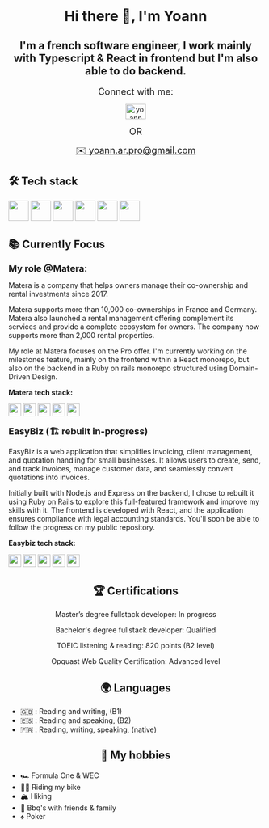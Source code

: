 <header>
<link rel="stylesheet" type='text/css' href="https://cdn.jsdelivr.net/gh/devicons/devicon@latest/devicon.min.css" />
</header>
<h1 align="center">Hi there 👋, I'm Yoann</h1>

<h2 align="center">I'm a french software engineer, I work mainly with Typescript & React in frontend but I'm also able to do backend.</h2>

<p align="center"><font size="4">Connect with me:</font></p>

<p align="center">
<a href="https://linkedin.com/in/yoann" target="blank"><img  src="https://cdn.jsdelivr.net/gh/devicons/devicon@latest/icons/linkedin/linkedin-original.svg" alt="yoann" height="30" width="40"/></a>
</p>
<p align="center"><font size="4">OR</font></p>
<p align="center">
<a href="mailto:yoann.ar.pro@gmail.com" align="center"><font size="4">✉️ yoann.ar.pro@gmail.com</font></a>
</p>

<!-- <h2 align="left">🚀 About Me</h2>

I’m 38 years old and currently enrolled at **@matera-tech** as a front-end developer. I have more than 10 years working experience in both domains, and I do my better everyday to be a good developer.
<br>
I have a passion for coding and what can be accomplished with it. I enjoy discovering new things and understanding how they work.
<br>
I am deeply committed to everything I undertake -->

<h2 align="left">🛠 Tech stack</h2>

<img src="https://cdn.jsdelivr.net/gh/devicons/devicon@latest/icons/typescript/typescript-original.svg" height="40" />
<img src="https://cdn.jsdelivr.net/gh/devicons/devicon@latest/icons/react/react-original-wordmark.svg" height="40" />
<img src="https://cdn.jsdelivr.net/gh/devicons/devicon@latest/icons/nodejs/nodejs-original-wordmark.svg" height="40" />
<img src="https://cdn.jsdelivr.net/gh/devicons/devicon@latest/icons/postgresql/postgresql-plain-wordmark.svg" height="40" />
<img src="https://cdn.jsdelivr.net/gh/devicons/devicon@latest/icons/githubactions/githubactions-original-wordmark.svg" height="40" />
<img src="https://cdn.jsdelivr.net/gh/devicons/devicon@latest/icons/docker/docker-original-wordmark.svg" height="40" />

<h2 align="left">📚 Currently Focus</h2>

<span style="font-weight: bold; font-size: 18px">My role @Matera:</span>

Matera is a company that helps owners manage their co-ownership and rental investments since 2017.

Matera supports more than 10,000 co-ownerships in France and Germany. Matera also launched a rental management offering complement its services and provide a complete ecosystem for owners. The company now supports more than 2,000 rental properties.

My role at Matera focuses on the Pro offer. I'm currently working on the milestones feature, mainly on the frontend within a React monorepo, but also on the backend in a Ruby on rails monorepo structured using Domain-Driven Design.

<p style="font-weight: bold">Matera tech stack:</p>

<img src="https://cdn.jsdelivr.net/gh/devicons/devicon@latest/icons/typescript/typescript-original.svg" height="25" />
<img src="https://cdn.jsdelivr.net/gh/devicons/devicon@latest/icons/react/react-original-wordmark.svg" height="25" />
<img src="https://cdn.jsdelivr.net/gh/devicons/devicon@latest/icons/ruby/ruby-original-wordmark.svg" height="25" />          
<img src="https://cdn.jsdelivr.net/gh/devicons/devicon@latest/icons/rails/rails-original-wordmark.svg" height="25" />          
<img src="https://cdn.jsdelivr.net/gh/devicons/devicon@latest/icons/postgresql/postgresql-plain-wordmark.svg" height="25" />

<br>

<span style="font-weight: bold; font-size: 18px">EasyBiz (🏗️ rebuilt in-progress)</span>

EasyBiz is a web application that simplifies invoicing, client management, and quotation handling for small businesses. It allows users to create, send, and track invoices, manage customer data, and seamlessly convert quotations into invoices.

Initially built with Node.js and Express on the backend, I chose to rebuilt it using Ruby on Rails to explore this full-featured framework and improve my skills with it. The frontend is developed with React, and the application ensures compliance with legal accounting standards.
You'll soon be able to follow the progress on my public repository.

<p style="font-weight: bold">Easybiz tech stack:</p>

<img src="https://cdn.jsdelivr.net/gh/devicons/devicon@latest/icons/typescript/typescript-original.svg" height="25" />
<img src="https://cdn.jsdelivr.net/gh/devicons/devicon@latest/icons/react/react-original-wordmark.svg" height="25" />
<img src="https://cdn.jsdelivr.net/gh/devicons/devicon@latest/icons/ruby/ruby-original-wordmark.svg" height="25" />          
<img src="https://cdn.jsdelivr.net/gh/devicons/devicon@latest/icons/rails/rails-original-wordmark.svg" height="25" />          
<img src="https://cdn.jsdelivr.net/gh/devicons/devicon@latest/icons/postgresql/postgresql-plain-wordmark.svg" height="25" />

<h2 align="center">🏆 Certifications</h2>

<p align="center">Master’s degree fullstack developer: In progress</p>
<p align="center">Bachelor's degree fullstack developer: Qualified</p>
<p align="center">TOEIC listening & reading: 820 points (B2 level)</p>
<p align="center">Opquast Web Quality Certification: Advanced level</p>

<h2 align="center">🌍 Languages</h2>
<ul>
<li> 🇬🇧 : Reading and writing, (B1)</li>
<li> 🇪🇸 : Reading and speaking, (B2)</li>
<li> 🇫🇷 : Reading, writing, speaking, (native)</li>
</ul>

<h2 align="center">👀 My hobbies</h2>
<ul>
<li> 🏎️ Formula One & WEC</li>
<li> 🚴‍♂️ Riding my bike</li>
<li> 🏔️ Hiking</li>
<li> 🥩 Bbq's with friends & family</li>
<li> ♠️ Poker</li>
</ul>
